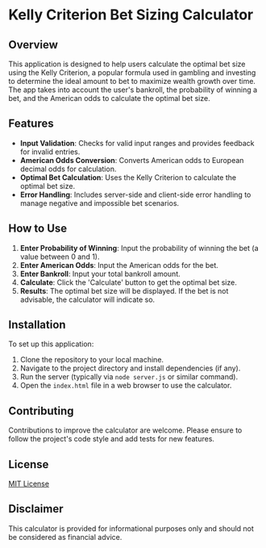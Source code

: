 # Kelly Criterion Bet Sizing Calculator

## Overview

This application is designed to help users calculate the optimal bet size using the Kelly Criterion, a popular formula used in gambling and investing to determine the ideal amount to bet to maximize wealth growth over time. The app takes into account the user's bankroll, the probability of winning a bet, and the American odds to calculate the optimal bet size.

## Features

- **Input Validation**: Checks for valid input ranges and provides feedback for invalid entries.
- **American Odds Conversion**: Converts American odds to European decimal odds for calculation.
- **Optimal Bet Calculation**: Uses the Kelly Criterion to calculate the optimal bet size.
- **Error Handling**: Includes server-side and client-side error handling to manage negative and impossible bet scenarios.

## How to Use

1. **Enter Probability of Winning**: Input the probability of winning the bet (a value between 0 and 1).
2. **Enter American Odds**: Input the American odds for the bet.
3. **Enter Bankroll**: Input your total bankroll amount.
4. **Calculate**: Click the 'Calculate' button to get the optimal bet size.
5. **Results**: The optimal bet size will be displayed. If the bet is not advisable, the calculator will indicate so.

## Installation

To set up this application:

1. Clone the repository to your local machine.
2. Navigate to the project directory and install dependencies (if any).
3. Run the server (typically via `node server.js` or similar command).
4. Open the `index.html` file in a web browser to use the calculator.

## Contributing

Contributions to improve the calculator are welcome. Please ensure to follow the project's code style and add tests for new features.

## License

[MIT License](LICENSE)

## Disclaimer

This calculator is provided for informational purposes only and should not be considered as financial advice.

